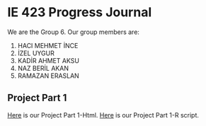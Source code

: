 # IE 423 Progress Journal

We are the Group 6. Our group members are:
1. HACI MEHMET İNCE
2. İZEL UYGUR
3. KADİR AHMET AKSU
4. NAZ BERİL AKAN
5. RAMAZAN ERASLAN


## Project Part 1
[Here](423-Proje-1.html) is our Project Part 1-Html.
[Here](423-Proje-1.R) is our Project Part 1-R script.

